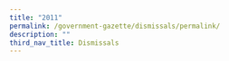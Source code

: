 ```yaml
---
title: "2011"
permalink: /government-gazette/dismissals/permalink/
description: ""
third_nav_title: Dismissals
---
```

